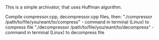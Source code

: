 
This is a simple archivator, that uses Huffman algorithm.

Compile compressor.cpp, decompressor.cpp files, then:
  "./compressor /path/to/file/you/want/to/compress" - command in terminal (Linux) to compress file 
  "./decompressor /path/to/file/you/want/to/decompress" - command in terminal (Linux) to decompress file
